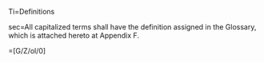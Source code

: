 Ti=Definitions

sec=All capitalized terms shall have the definition assigned in the Glossary, which is attached hereto at Appendix F.

=[G/Z/ol/0]
